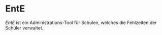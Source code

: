 # EntE

_EntE_ ist ein Administrations-Tool für Schulen, welches die Fehlzeiten der Schüler verwaltet.
